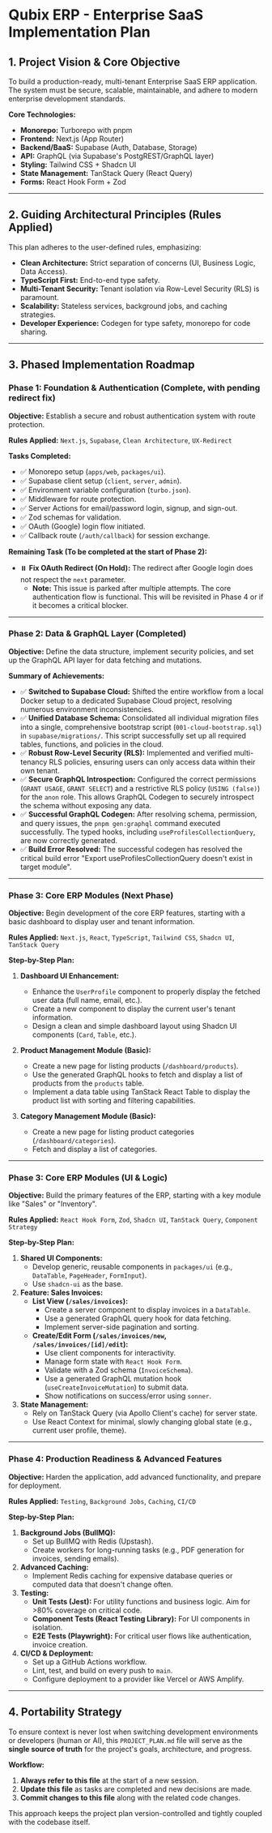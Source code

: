 # Qubix ERP - Enterprise SaaS Implementation Plan

## 1. Project Vision & Core Objective

To build a production-ready, multi-tenant Enterprise SaaS ERP application. The system must be secure, scalable, maintainable, and adhere to modern enterprise development standards.

**Core Technologies:**

- **Monorepo:** Turborepo with pnpm
- **Frontend:** Next.js (App Router)
- **Backend/BaaS:** Supabase (Auth, Database, Storage)
- **API:** GraphQL (via Supabase's PostgREST/GraphQL layer)
- **Styling:** Tailwind CSS + Shadcn UI
- **State Management:** TanStack Query (React Query)
- **Forms:** React Hook Form + Zod

---

## 2. Guiding Architectural Principles (Rules Applied)

This plan adheres to the user-defined rules, emphasizing:

- **Clean Architecture:** Strict separation of concerns (UI, Business Logic, Data Access).
- **TypeScript First:** End-to-end type safety.
- **Multi-Tenant Security:** Tenant isolation via Row-Level Security (RLS) is paramount.
- **Scalability:** Stateless services, background jobs, and caching strategies.
- **Developer Experience:** Codegen for type safety, monorepo for code sharing.

---

## 3. Phased Implementation Roadmap

### Phase 1: Foundation & Authentication (Complete, with pending redirect fix)

**Objective:** Establish a secure and robust authentication system with route protection.

**Rules Applied:** `Next.js`, `Supabase`, `Clean Architecture`, `UX-Redirect`

**Tasks Completed:**

- ✅ Monorepo setup (`apps/web`, `packages/ui`).
- ✅ Supabase client setup (`client`, `server`, `admin`).
- ✅ Environment variable configuration (`turbo.json`).
- ✅ Middleware for route protection.
- ✅ Server Actions for email/password login, signup, and sign-out.
- ✅ Zod schemas for validation.
- ✅ OAuth (Google) login flow initiated.
- ✅ Callback route (`/auth/callback`) for session exchange.

**Remaining Task (To be completed at the start of Phase 2):**

- ⏸️ **Fix OAuth Redirect (On Hold):** The redirect after Google login does not respect the `next` parameter.
  - **Note:** This issue is parked after multiple attempts. The core authentication flow is functional. This will be revisited in Phase 4 or if it becomes a critical blocker.

---

### Phase 2: Data & GraphQL Layer (Completed)

**Objective:** Define the data structure, implement security policies, and set up the GraphQL API layer for data fetching and mutations.

**Summary of Achievements:**

- ✅ **Switched to Supabase Cloud:** Shifted the entire workflow from a local Docker setup to a dedicated Supabase Cloud project, resolving numerous environment inconsistencies.
- ✅ **Unified Database Schema:** Consolidated all individual migration files into a single, comprehensive bootstrap script (`001-cloud-bootstrap.sql`) in `supabase/migrations/`. This script successfully set up all required tables, functions, and policies in the cloud.
- ✅ **Robust Row-Level Security (RLS):** Implemented and verified multi-tenancy RLS policies, ensuring users can only access data within their own tenant.
- ✅ **Secure GraphQL Introspection:** Configured the correct permissions (`GRANT USAGE`, `GRANT SELECT`) and a restrictive RLS policy (`USING (false)`) for the `anon` role. This allows GraphQL Codegen to securely introspect the schema without exposing any data.
- ✅ **Successful GraphQL Codegen:** After resolving schema, permission, and query issues, the `pnpm gen:graphql` command executed successfully. The typed hooks, including `useProfilesCollectionQuery`, are now correctly generated.
- ✅ **Build Error Resolved:** The successful codegen has resolved the critical build error "Export useProfilesCollectionQuery doesn't exist in target module".

---

### Phase 3: Core ERP Modules (Next Phase)

**Objective:** Begin development of the core ERP features, starting with a basic dashboard to display user and tenant information.

**Rules Applied:** `Next.js`, `React`, `TypeScript`, `Tailwind CSS`, `Shadcn UI`, `TanStack Query`

**Step-by-Step Plan:**

1. **Dashboard UI Enhancement:**
   - Enhance the `UserProfile` component to properly display the fetched user data (full name, email, etc.).
   - Create a new component to display the current user's tenant information.
   - Design a clean and simple dashboard layout using Shadcn UI components (`Card`, `Table`, etc.).
2. **Product Management Module (Basic):**
   - Create a new page for listing products (`/dashboard/products`).
   - Use the generated GraphQL hooks to fetch and display a list of products from the `products` table.
   - Implement a data table using TanStack React Table to display the product list with sorting and filtering capabilities.

3. **Category Management Module (Basic):**
   - Create a new page for listing product categories (`/dashboard/categories`).
   - Fetch and display a list of categories.

---

### Phase 3: Core ERP Modules (UI & Logic)

**Objective:** Build the primary features of the ERP, starting with a key module like "Sales" or "Inventory".

**Rules Applied:** `React Hook Form`, `Zod`, `Shadcn UI`, `TanStack Query`, `Component Strategy`

**Step-by-Step Plan:**

1. **Shared UI Components:**
   - Develop generic, reusable components in `packages/ui` (e.g., `DataTable`, `PageHeader`, `FormInput`).
   - Use `shadcn-ui` as the base.
2. **Feature: Sales Invoices:**
   - **List View (`/sales/invoices`):**
     - Create a server component to display invoices in a `DataTable`.
     - Use a generated GraphQL query hook for data fetching.
     - Implement server-side pagination and sorting.
   - **Create/Edit Form (`/sales/invoices/new`, `/sales/invoices/[id]/edit`):**
     - Use client components for interactivity.
     - Manage form state with `React Hook Form`.
     - Validate with a Zod schema (`InvoiceSchema`).
     - Use a generated GraphQL mutation hook (`useCreateInvoiceMutation`) to submit data.
     - Show notifications on success/error using `sonner`.
3. **State Management:**
   - Rely on TanStack Query (via Apollo Client's cache) for server state.
   - Use React Context for minimal, slowly changing global state (e.g., current user profile, theme).

---

### Phase 4: Production Readiness & Advanced Features

**Objective:** Harden the application, add advanced functionality, and prepare for deployment.

**Rules Applied:** `Testing`, `Background Jobs`, `Caching`, `CI/CD`

**Step-by-Step Plan:**

1. **Background Jobs (BullMQ):**
   - Set up BullMQ with Redis (Upstash).
   - Create workers for long-running tasks (e.g., PDF generation for invoices, sending emails).
2. **Advanced Caching:**
   - Implement Redis caching for expensive database queries or computed data that doesn't change often.
3. **Testing:**
   - **Unit Tests (Jest):** For utility functions and business logic. Aim for >80% coverage on critical code.
   - **Component Tests (React Testing Library):** For UI components in isolation.
   - **E2E Tests (Playwright):** For critical user flows like authentication, invoice creation.
4. **CI/CD & Deployment:**
   - Set up a GitHub Actions workflow.
   - Lint, test, and build on every push to `main`.
   - Configure deployment to a provider like Vercel or AWS Amplify.

---

## 4. Portability Strategy

To ensure context is never lost when switching development environments or developers (human or AI), this `PROJECT_PLAN.md` file will serve as the **single source of truth** for the project's goals, architecture, and progress.

**Workflow:**

1. **Always refer to this file** at the start of a new session.
2. **Update this file** as tasks are completed and new decisions are made.
3. **Commit changes to this file** along with the related code changes.

This approach keeps the project plan version-controlled and tightly coupled with the codebase itself.
